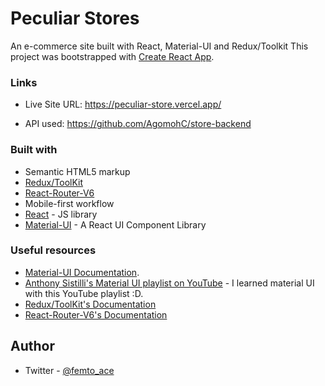 # Peculiar Stores

An e-commerce site built with React, Material-UI and Redux/Toolkit This project was bootstrapped with [Create React App](https://github.com/facebook/create-react-app).

### Links

-  Live Site URL: <https://peculiar-store.vercel.app/>

-  API used: <https://github.com/AgomohC/store-backend>

### Built with

-  Semantic HTML5 markup
-  [Redux/ToolKit](https://redux-toolkit.js.org/usage/usage-guide)
-  [React-Router-V6](https://reactrouter.com/docs/en/v6/getting-started/overview)
-  Mobile-first workflow
-  [React](https://reactjs.org/) - JS library
-  [Material-UI](https://v4.mui.com/) - A React UI Component Library

### Useful resources

-  [Material-UI Documentation](https://v4.mui.com/getting-started/usage/).
-  [Anthony Sistilli's Material UI playlist on YouTube](https://www.youtube.com/playlist?list=PLQg6GaokU5CwiVmsZ0d_9Zsg_DnIP_xwr) - I learned material UI with this YouTube playlist :D.
-  [Redux/ToolKit's Documentation](https://redux-toolkit.js.org/usage/usage-guide)
-  [React-Router-V6's Documentation](https://reactrouter.com/docs/en/v6/getting-started/overview)

## Author

-  Twitter - [@femto_ace](https://www.twitter.com/femto_ace)
